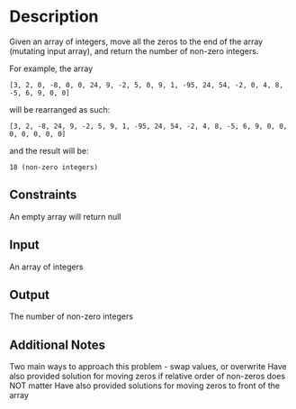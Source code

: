 # Description
Given an array of integers, move all the zeros to the end of the array (mutating input array), and return the number of non-zero integers.

For example, the array

```
[3, 2, 0, -8, 0, 0, 24, 9, -2, 5, 0, 9, 1, -95, 24, 54, -2, 0, 4, 8, -5, 6, 9, 0, 0]
```

will be rearranged as such:

```
[3, 2, -8, 24, 9, -2, 5, 9, 1, -95, 24, 54, -2, 4, 8, -5, 6, 9, 0, 0, 0, 0, 0, 0, 0]
```

and the result will be:

```
18 (non-zero integers)
```

## Constraints
An empty array will return null

## Input
An array of integers

## Output
The number of non-zero integers

## Additional Notes
Two main ways to approach this problem - swap values, or overwrite
Have also provided solution for moving zeros if relative order of non-zeros does NOT matter
Have also provided solutions for moving zeros to front of the array
